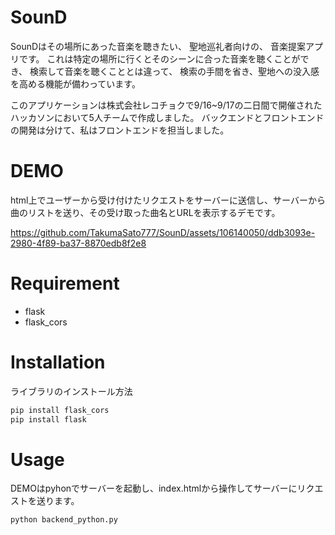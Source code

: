 # SounD
SounDはその場所にあった音楽を聴きたい、
聖地巡礼者向けの、
音楽提案アプリです。
これは特定の場所に行くとそのシーンに合った音楽を聴くことができ、
検索して音楽を聴くこととは違って、
検索の手間を省き、聖地への没入感を高める機能が備わっています。

このアプリケーションは株式会社レコチョクで9/16~9/17の二日間で開催されたハッカソンにおいて5人チームで作成しました。
バックエンドとフロントエンドの開発は分けて、私はフロントエンドを担当しました。


# DEMO

html上でユーザーから受け付けたリクエストをサーバーに送信し、サーバーから曲のリストを送り、その受け取った曲名とURLを表示するデモです。

https://github.com/TakumaSato777/SounD/assets/106140050/ddb3093e-2980-4f89-ba37-8870edb8f2e8


 
# Requirement

 
* flask
* flask_cors
 
# Installation
 ライブラリのインストール方法
 
```bash
pip install flask_cors
pip install flask
```
 
# Usage
 
DEMOはpyhonでサーバーを起動し、index.htmlから操作してサーバーにリクエストを送ります。
 
```bash
python backend_python.py 
```

